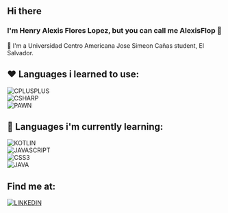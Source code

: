 ## Hi there
### I'm Henry Alexis Flores Lopez, but you can call me AlexisFlop 👋

🔹 I'm a Universidad Centro Americana Jose Simeon Cañas student, El Salvador.

## ❤ Languages i learned to use:

![CPLUSPLUS](https://img.shields.io/badge/Console_Applications-007DDA?style=for-the-badge&logo=cplusplus&logoColor=5E97D0&labelColor=white)</br>
![CSHARP](https://img.shields.io/badge/Desktop_Applications-007DDA?style=for-the-badge&logo=csharp&logoColor=purple&labelColor=white)</br>
![PAWN](https://img.shields.io/badge/Pawn-San_Andreas_MultiPlayer_Developer-007DDA?style=for-the-badge&logo=pawno&logoColor=purple&labelColor=white)</br>

## 💙 Languages i'm currently learning:

![KOTLIN](https://img.shields.io/badge/Mobile_Applications-007DDA?style=for-the-badge&logo=kotlin&logoColor=purple&labelColor=white)</br>
![JAVASCRIPT](https://img.shields.io/badge/Web_Developer-007DDA?style=for-the-badge&logo=javascript&logoColor=F48131&labelColor=white)</br>
![CSS3](https://img.shields.io/badge/Web_Designer-007DDA?style=for-the-badge&logo=css3&logoColor=F48131&labelColor=white)</br>
![JAVA](https://img.shields.io/badge/Application_Developer-007DDA?style=for-the-badge&logo=java&logoColor=0474BB&labelColor=white)</br>

## Find me at:

[![LINKEDIN](https://img.shields.io/badge/Alexis_Flores-white?style=for-the-badge&logo=linkedin&logoColor=006A99&labelColor=white)](https://www.linkedin.com/in/alexis-flores-8ab774175/)
